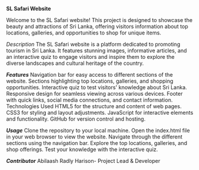 **SL Safari Website**


Welcome to the SL Safari website! This project is designed to showcase the beauty and attractions of Sri Lanka, offering visitors information about top locations, galleries, and opportunities to shop for unique items.

_Description_
The SL Safari website is a platform dedicated to promoting tourism in Sri Lanka. It features stunning images, informative articles, and an interactive quiz to engage visitors and inspire them to explore the diverse landscapes and cultural heritage of the country.

_**Features**_
Navigation bar for easy access to different sections of the website.
Sections highlighting top locations, galleries, and shopping opportunities.
Interactive quiz to test visitors' knowledge about Sri Lanka.
Responsive design for seamless viewing across various devices.
Footer with quick links, social media connections, and contact information.
Technologies Used
HTML5 for the structure and content of web pages.
CSS3 for styling and layout adjustments.
JavaScript for interactive elements and functionality.
GitHub for version control and hosting.

_**Usage**_
Clone the repository to your local machine.
Open the index.html file in your web browser to view the website.
Navigate through the different sections using the navigation bar.
Explore the top locations, galleries, and shop offerings.
Test your knowledge with the interactive quiz.

_**Contributor**_
Abilaash Radly Harison- Project Lead & Developer
